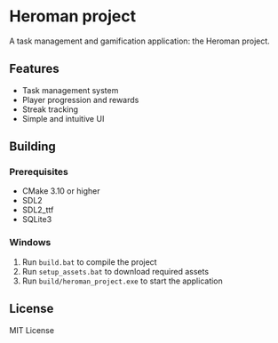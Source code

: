 # Heroman project

A task management and gamification application:
     the Heroman project.

## Features

- Task management system
- Player progression and rewards
- Streak tracking
- Simple and intuitive UI

## Building

### Prerequisites

- CMake 3.10 or higher
- SDL2
- SDL2_ttf
- SQLite3

### Windows

1. Run `build.bat` to compile the project
2. Run `setup_assets.bat` to download required assets
3. Run `build/heroman_project.exe` to start the application

## License

MIT License 